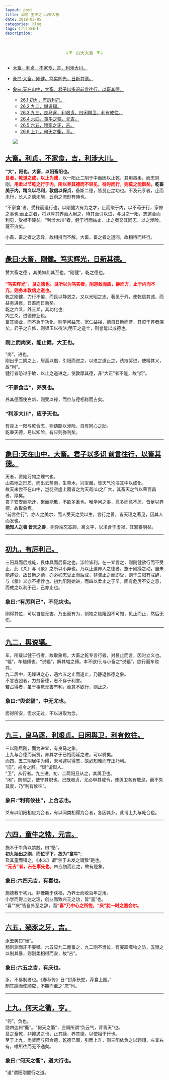 ```yaml
---
layout: post
title: 周易 王夫之 山天大畜
date: 2018-02-05
categories: blog
tags: [六十四卦]
description: 
---
```


<span id = "jump"></span>


<section style="margin: 0px auto; text-align: center;">
    <section class="xhr" style="width: 0px; height: 0px; border-left: 5px solid transparent; border-right: 5px solid transparent; border-bottom: 10px solid rgb(135, 201, 67); display: inline-block; opacity: 0.5; border-top-color: rgb(135, 201, 67);"></section>
    <section class="xhr" style="width: 0px; height: 0px; border-left: 5px solid transparent; border-right: 5px solid transparent; border-top: 10px solid rgb(135, 201, 67); display: inline-block; margin-left: -3px; border-bottom-color: rgb(135, 201, 67);"></section>
    <section style="
margin-left: 0.5em;
display: inline-block;">
        <p>
            <span style="color: rgb(118, 146, 60);">山天大畜</span>
        </p>
    </section>
    <section class="xhr" style="margin-left: 0.5em; width: 0px; height: 0px; border-left: 5px solid transparent; border-right: 5px solid transparent; border-top: 10px solid rgb(135, 201, 67); display: inline-block; border-bottom-color: rgb(135, 201, 67);"></section>
    <section class="xhr" style="width: 0px; height: 0px; border-left: 5px solid transparent; border-right: 5px solid transparent; border-bottom: 10px solid rgb(135, 201, 67); display: inline-block; opacity: 0.5; margin-left: -3px; border-top-color: rgb(135, 201, 67);"></section>
</section>

- [大畜。利贞，不家食，吉，利涉大川。](#jump大畜)
- [彖曰:大畜，刚健。笃实辉光，日新其德。](#jump刚健)
- [象曰:天在山中，大畜。君子以多识前言往行，以畜其德。](#jump天在山中)
  - [26.1 初九，有厉利己。](#jump有厉利己)
  - [26.2 九二，舆说辐。](#jump舆说辐)
  - [26.3 九三，良马逐，利艰贞。曰闲舆卫，利有攸往。](#jump良马逐)
  - [26.4 六四，童牛之牿，元吉。](#jump童牛之牿)
  - [26.5 六五，豮豕之牙，吉。](#jump豮豕之牙)
  - [26.6 上九，何天之衢，亨。](#jump何天之衢)
  
  ![](http://www.guoyi360.com/uploads/allimg/130727/1-130HG1314B14.jpg)


<span id = "jump大畜"></span>
## [大畜。利贞，不家食，吉，利涉大川。](#jump)
**“大”，阳也。大畜，以阳畜阳也。**<font color="#FF0000"><b><br>艮者，乾道之成，以止为德</b></font>，以一阳止二阴于中而因以止乾，其用虽柔，而志则刚。<font color="#FF0000"><b>用柔以节乾之行于内，所以养其德而不轻见，待时而行，则莫之能御矣。</b></font>**乾畜美于内，精义以尽利，敦信以保贞**，备斯二德，皆艮止之功也。不及元亨者，止而未行，长人之德未施，云雨之流形有待也。


“不家食”者，受禄而道行也。以刚健大有为之才，止而聚于内，以不苟于行，家修之事也;而止之者，将以厚其养而大用之，待其汲引以进，与艮之一阳，志道合而利见，受禄不诬矣。“利涉大川”者，健于行而姑止，止之者又其同志，以之涉险，蔑不济矣。


小畜，畜之者之志异，故相持而不解。大畜，畜之者之道同，故相待而终行。

----

<span id = "jump刚健"></span>
## [彖曰:大畜，刚健。笃实辉光，日新其德。](#jump)
赞大畜之德·，其美如此其至也。“刚健”，乾之德也。<br><font color="#FF0000"><b><br>“笃实辉光”，艮之德也。艮所以为笃实者，阴道敛而质，静而方，止于内而不亢，则务本敦信之道也。<br></b></font>乾之刚健，力行不倦，而艮以静敛之，又以光昭之志，著见于外，使乾信其诚，而益务进修，日畜而日新矣。<br>
乾之六爻，外三爻，其功化也;<br>
内三爻，进德修业也。<br>
畜其德业，而不急于功化，则学问益充，宽仁益裕，德自日新而盛，其资于养者深矣。君子之自修，则韫玉以待沽;明王之造士，则誉髦以成德也。

### 刚上而尚贤，能止健，大正也。
“尚”，进也。<br>
刚出乎二阴之上，居高以倡，引阳而进之，以进之道止之，诱掖奖进，使精其义，故“利”。<br>
健行者恐过于敏，以止之道进之，使敦厚其德，非“大正”者不能，故“贞”。

### “不家食吉”，养贤也。
养其德而使白新，则受以禄，而位与德相称而吉矣。

### “利涉大川”，应乎天也。
有艮上一阳与乾合志，则踌蹰以涉险，自有同心之助。<br>
乾秉天德，易以知险，有应则弥利矣。

----

<span id = "jump天在山中"></span>
## [象曰:天在山中，大畜。君子以多识 前言往行，以畜其德。](#jump)
天者，资始万物之理气也。<br>
山虽地之形质，而出云蒸雨，生草木，兴宝藏，皆天气沦浃其中以成化。<br>
故天未尝不在山中，岂徒空虚上覆者之为天哉!山之广大，其畜天之气以荣百昌者，厚矣。<br>
君子安安而能迁，聚而能散，不欲多畜也。唯学问之事，愈多而愈不厌，皆足以养德，故取象焉。<br>
“前言往行”，亦人之美尔，而人受天之灵以生，言行之善，皆天理之著见，因其人而发也。<br>
**能知人之善 皆天之善**，则异端忘筌蹄，离文字，以求合于虚寂，其邪妄明矣。

----

<span id = "jump有厉利己"></span>
## [初九，有厉利己。](#jump)
三阳具而后成乾，艮体具而后畜之也，涉险皆利。在一爻言之，则刚健欲行而不受止，此《爻》与《彖》之所以小异也。乃以止道养人之德者，施于刚躁之动，自未能遽受，故日新之德，亦必抑志受止而后成，非骤止之而即受，则于三阳有戒辞，与《彖》义亦不相悖也。初九阳刚始进，而四以柔止之于早，固有危厉不安之意，而戒之以利于己，己亦止也。

### 象曰:“有厉利己”，不犯灾也。
刚得其位，可以自信无害，乃出而有为，则物之险阻固不可知，见止而止，然后无伤。

----

<span id = "jump舆说辐"></span>
## [九二，舆说辐。](#jump)
车，所载以健于行者，故取象焉。大畜之乾专言行者，对艮止而言，因时立义也。<br>
“辐”，车轴缚也。“说辐“，解其轴之缚。本不欲行;与小畜之“说辐”，欲行而车败异。<br>
九二居中，无躁进之心，遇六五之止而遂止，乃静退修德之象。<br>
不言吉凶者，力务畜德，志不存于利害。<br>
若占得者，虽于事觉无害有利，而意不欲行，则止之。

### 象曰:“舆说辐”，中无尤也。
居得所安，但求无过，不以进取为念。

----

<span id = "jump良马逐"></span>
## [九三，良马逐，利艰贞。曰闲舆卫，利有攸往。](#jump)
三以刚居刚，而为进爻，有良马之象。<br>
上九与合德而尚贤，养其才于已裕而延之进，可以骋矣。<br>
而四、五二阴居中为碍，未可遽以得志，故必知难而守正乃利。<br>
“旧”，戒令之辞。“舆”谓舆人。<br>
“卫”，从行者。九三进，初、二两阳且从之，其舆卫也。<br>
“闲”，防制之，使守其职也。己既艰贞，尤必申其戒令，使舆卫各有敬忌，而不失其度，乃“利有攸往”。

### 象曰:“利有攸往”，上合志也。
爻有以阴阳相应为合者，有以同类相得为合者，各因其卦。此谓上九与乾合也。

----

<span id = "jump童牛之牿"></span>
## [六四，童牛之牿，元吉。](#jump)
施木于牛角以禁触，曰“牿”。<br>
**初九始出之刚，而位乎下，故为“童牛”**;<br>
及其童而错之，《本义》谓“禁于未发之谓豫”是也。<font color="#FF0000"><b><br>“元吉”者，吉在事先也。</b></font>四应初而止之，故有是象。

### 象曰:六四元吉，有喜也。
施德教于初九，非豫期于获福，乃养士而收百年之用。<br>
小学而得上达之理，创业而致兴王之功，皆“喜”也。<br>
“喜”“庆”皆自外至之辞，而<font color="#FF0000"><b>“喜”乃中心之所悦，“庆”犹一时之嘉会尔。</b></font>

----

<span id = "jump豮豕之牙"></span>
## [六五，豮豕之牙，吉。](#jump)
豕去势曰“豮”。<br>
豮则驯而牙不妄噬。六五应九二而畜之，九二刚不当位，有妄躁噬物之防，五豮之以制其暴，则刚柔相得而安，故“吉”。

### 象曰:六五之吉，有庆也。
豕，不易制者也。《春秋传》日:“封豕长蛇，荐食上国。”<br>
制其躁而使顺应，不期而至之“庆”也。

----

<span id = "jump何天之衢"></span>
## [上九，何天之衢，亨。](#jump)
“何”，负也。<br>
路四达曰“衢”。“何天之衢”，庄周所谓“负云气，背青天”也。<br>
艮之畜乾，非抑遏之也，止其躁，养其德，以使裕于行也。<br>
至于上九，尚贤而与阳合德，乾德已固，引而上升，则三阳依负之以翱翔，左宜右有，唯所往而无不通矣。

### 象曰:“何天之衢”，道大行也。
“道”谓阳刚健行之道。



